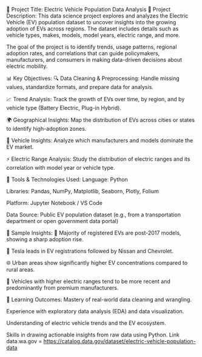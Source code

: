 🔋 Project Title: Electric Vehicle Population Data Analysis
📘 Project Description:
This data science project explores and analyzes the Electric Vehicle (EV) population dataset to uncover insights into the growing adoption of EVs across regions. The dataset includes details such as vehicle types, makes, models, model years, electric range, and more.

The goal of the project is to identify trends, usage patterns, regional adoption rates, and correlations that can guide policymakers, manufacturers, and consumers in making data-driven decisions about electric mobility.

📊 Key Objectives:
🔍 Data Cleaning & Preprocessing: Handle missing values, standardize formats, and prepare data for analysis.

📈 Trend Analysis: Track the growth of EVs over time, by region, and by vehicle type (Battery Electric, Plug-in Hybrid).

🌍 Geographical Insights: Map the distribution of EVs across cities or states to identify high-adoption zones.

🚗 Vehicle Insights: Analyze which manufacturers and models dominate the EV market.

⚡ Electric Range Analysis: Study the distribution of electric ranges and its correlation with model year or vehicle type.

🧰 Tools & Technologies Used:
Language: Python

Libraries: Pandas, NumPy, Matplotlib, Seaborn, Plotly, Folium

Platform: Jupyter Notebook / VS Code

Data Source: Public EV population dataset (e.g., from a transportation department or open government data portal)

📌 Sample Insights:
📆 Majority of registered EVs are post-2017 models, showing a sharp adoption rise.

🚙 Tesla leads in EV registrations followed by Nissan and Chevrolet.

🌐 Urban areas show significantly higher EV concentrations compared to rural areas.

🔌 Vehicles with higher electric ranges tend to be more recent and predominantly from premium manufacturers.

🎯 Learning Outcomes:
Mastery of real-world data cleaning and wrangling.

Experience with exploratory data analysis (EDA) and data visualization.

Understanding of electric vehicle trends and the EV ecosystem.

Skills in drawing actionable insights from raw data using Python.
Link data.wa.gov = https://catalog.data.gov/dataset/electric-vehicle-population-data
